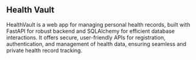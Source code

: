 ## **Health Vault**
HealthVault is a web app for managing personal health records, built with FastAPI for robust backend and SQLAlchemy for efficient database interactions. It offers secure, user-friendly APIs for registration, authentication, and management of health data, ensuring seamless and private health record tracking.
